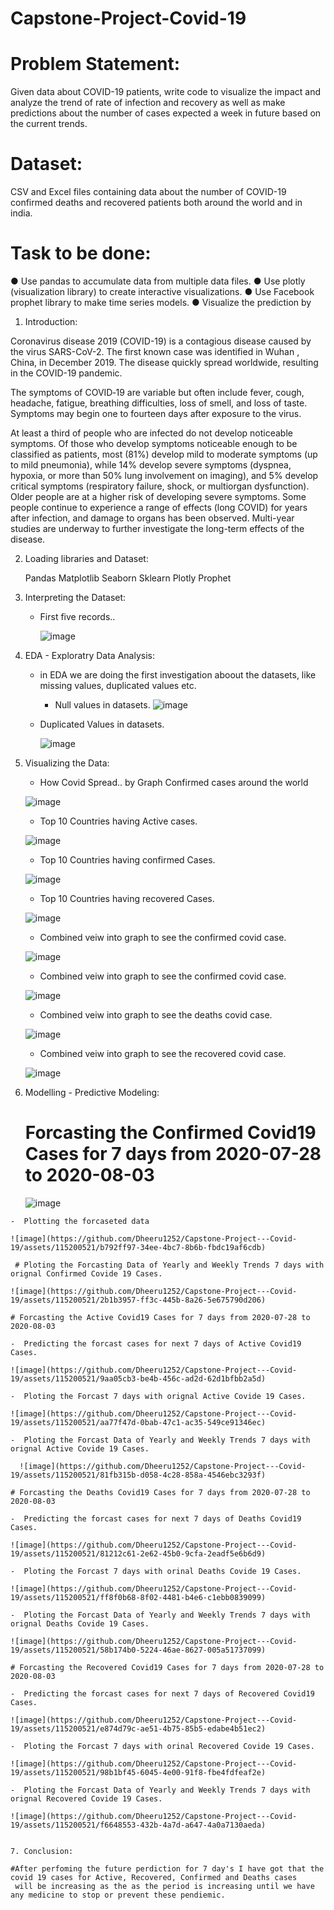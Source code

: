 # Capstone-Project-Covid-19


# Problem Statement:
Given data about COVID-19 patients, write code to visualize the impact and
analyze the trend of rate of infection and recovery as well as make predictions
about the number of cases expected a week in future based on the current
trends.


# Dataset:
CSV and Excel files containing data about the number of COVID-19 confirmed
deaths and recovered patients both around the world and in india.

# Task to be done:
● Use pandas to accumulate data from multiple data files.
● Use plotly (visualization library) to create interactive visualizations.
● Use Facebook prophet library to make time series models.
● Visualize the prediction by


1. Introduction:
   
Coronavirus disease 2019 (COVID-19) is a contagious disease caused by the virus SARS-CoV-2. The first known case was identified in Wuhan , China, in December 2019. The disease quickly spread worldwide, resulting in the COVID-19 pandemic.

The symptoms of COVID‑19 are variable but often include fever, cough, headache, fatigue, breathing difficulties, loss of smell, and loss of taste. Symptoms may begin one to fourteen days after exposure to the virus.

At least a third of people who are infected do not develop noticeable symptoms. Of those who develop symptoms noticeable enough to be classified as patients, most (81%) develop mild to moderate symptoms (up to mild pneumonia), while 14% develop severe symptoms (dyspnea, hypoxia, or more than 50% lung involvement on imaging), and 5% develop critical symptoms (respiratory failure, shock, or multiorgan dysfunction). Older people are at a higher risk of developing severe symptoms. Some people continue to experience a range of effects (long COVID) for years after infection, and damage to organs has been observed. Multi-year studies are underway to further investigate the long-term effects of the disease.


2. Loading libraries and Dataset:
   
   Pandas
   Matplotlib
   Seaborn
   Sklearn
   Plotly
   Prophet


3. Interpreting the Dataset:

   - First five records..
  
     ![image](https://github.com/Dheeru1252/Capstone-Project---Covid-19/assets/115200521/52243b70-f586-4fff-9c9b-405edbe5231e)

4. EDA - Exploratry Data Analysis:

   - in EDA we are doing the first investigation aboout the datasets, like missing values, duplicated values etc.
  
     - Null values in datasets.
      ![image](https://github.com/Dheeru1252/Capstone-Project---Covid-19/assets/115200521/b99f0183-611a-40d7-b8ee-df5e3304ab2b)

    - Duplicated Values in datasets.

      ![image](https://github.com/Dheeru1252/Capstone-Project---Covid-19/assets/115200521/b4b666cd-d581-4269-970c-0bdaf8aac0ec)

5. Visualizing the Data:

    - How Covid Spread.. by Graph Confirmed cases around the world

    ![image](https://github.com/Dheeru1252/Capstone-Project---Covid-19/assets/115200521/dd7f4052-940c-4d69-980b-0ed9980ba1cb)

    - Top 10 Countries having Active cases.
  
   ![image](https://github.com/Dheeru1252/Capstone-Project---Covid-19/assets/115200521/451ba94f-cbec-4004-963e-165bdb6d1117)

    -  Top 10 Countries having confirmed Cases.
  
   ![image](https://github.com/Dheeru1252/Capstone-Project---Covid-19/assets/115200521/16557795-ded6-471f-bc8b-e3494897b4fb)

    -  Top 10 Countries having recovered Cases.
  
   ![image](https://github.com/Dheeru1252/Capstone-Project---Covid-19/assets/115200521/6281b23f-0cbd-4c33-83ca-37b6b5a4cceb)

    -  Combined veiw into graph to see the confirmed covid case.
  
   ![image](https://github.com/Dheeru1252/Capstone-Project---Covid-19/assets/115200521/56d71a14-6f23-4e9d-a6d0-bccf7cee316b)


    -  Combined veiw into graph to see the confirmed covid case.
  
   ![image](https://github.com/Dheeru1252/Capstone-Project---Covid-19/assets/115200521/b74376d0-7358-4db5-920f-5405d6722799)

    -  Combined veiw into graph to see the deaths covid case.
  
    ![image](https://github.com/Dheeru1252/Capstone-Project---Covid-19/assets/115200521/6f0364d8-1cf7-40b3-b215-0dd1e772596e)

    -  Combined veiw into graph to see the recovered covid case.
  
    ![image](https://github.com/Dheeru1252/Capstone-Project---Covid-19/assets/115200521/fbe9c97a-4ccd-4ba2-ad97-f73e4ce65e4a)

  6. Modelling - Predictive Modeling:

     # Forcasting the Confirmed Covid19 Cases for 7 days from 2020-07-28 to 2020-08-03

     ![image](https://github.com/Dheeru1252/Capstone-Project---Covid-19/assets/115200521/e69a5457-4313-4421-be6e-e5a4b865be0d)

    -  Plotting the forcaseted data

    ![image](https://github.com/Dheeru1252/Capstone-Project---Covid-19/assets/115200521/b792ff97-34ee-4bc7-8b6b-fbdc19af6cdb)

     # Ploting the Forcasting Data of Yearly and Weekly Trends 7 days with orignal Confirmed Covide 19 Cases.

    ![image](https://github.com/Dheeru1252/Capstone-Project---Covid-19/assets/115200521/2b1b3957-ff3c-445b-8a26-5e675790d206)

    # Forcasting the Active Covid19 Cases for 7 days from 2020-07-28 to 2020-08-03

    -  Predicting the forcast cases for next 7 days of Active Covid19 Cases.

    ![image](https://github.com/Dheeru1252/Capstone-Project---Covid-19/assets/115200521/9aa05cb3-be4b-456c-ad2d-62d1bfbb2a5d)

    -  Ploting the Forcast 7 days with orignal Active Covide 19 Cases.

    ![image](https://github.com/Dheeru1252/Capstone-Project---Covid-19/assets/115200521/aa77f47d-0bab-47c1-ac35-549ce91346ec)

    -  Ploting the Forcast Data of Yearly and Weekly Trends 7 days with orignal Active Covide 19 Cases.

      ![image](https://github.com/Dheeru1252/Capstone-Project---Covid-19/assets/115200521/81fb315b-d058-4c28-858a-4546ebc3293f)

    # Forcasting the Deaths Covid19 Cases for 7 days from 2020-07-28 to 2020-08-03

    -  Predicting the forcast cases for next 7 days of Deaths Covid19 Cases.

    ![image](https://github.com/Dheeru1252/Capstone-Project---Covid-19/assets/115200521/81212c61-2e62-45b0-9cfa-2eadf5e6b6d9)

    -  Ploting the Forcast 7 days with orinal Deaths Covide 19 Cases.

    ![image](https://github.com/Dheeru1252/Capstone-Project---Covid-19/assets/115200521/ff8f0b68-8f02-4481-b4e6-c1ebb0839099)

    -  Ploting the Forcast Data of Yearly and Weekly Trends 7 days with orignal Deaths Covide 19 Cases.

    ![image](https://github.com/Dheeru1252/Capstone-Project---Covid-19/assets/115200521/58b174b0-5224-46ae-8627-005a51737099)

    # Forcasting the Recovered Covid19 Cases for 7 days from 2020-07-28 to 2020-08-03
      
    -  Predicting the forcast cases for next 7 days of Recovered Covid19 Cases.

    ![image](https://github.com/Dheeru1252/Capstone-Project---Covid-19/assets/115200521/e874d79c-ae51-4b75-85b5-edabe4b51ec2)

    -  Ploting the Forcast 7 days with orinal Recovered Covide 19 Cases.

    ![image](https://github.com/Dheeru1252/Capstone-Project---Covid-19/assets/115200521/98b1bf45-6045-4e00-91f8-fbe4fdfeaf2e)

    -  Ploting the Forcast Data of Yearly and Weekly Trends 7 days with orignal Recovered Covide 19 Cases.

    ![image](https://github.com/Dheeru1252/Capstone-Project---Covid-19/assets/115200521/f6648553-432b-4a7d-a647-4a0a7130aeda)


    7. Conclusion:

    #After perfoming the future perdiction for 7 day's I have got that the covid 19 cases for Active, Recovered, Confirmed and Deaths cases
     will be increasing as the as the period is increasing until we have any medicine to stop or prevent these pendiemic.

   
